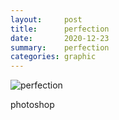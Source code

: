 ```yaml
---
layout:     post
title:      perfection
date:       2020-12-23
summary:    perfection
categories: graphic
---
```


![perfection](https://i.imgur.com/76TDirQ.jpg)

photoshop
